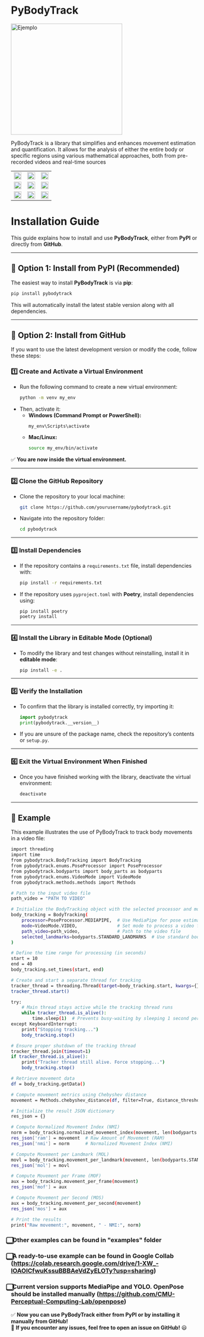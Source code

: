 # PyBodyTrack
<img src="https://github.com/bihut/pyBodyTrack/blob/main/logo.png?raw=true" alt="Ejemplo" width="300"/>

PyBodyTrack is a library that simplifies and enhances 
movement estimation and quantification. 
It allows for the analysis of either the entire body or specific regions using various mathematical approaches, both from pre-recorded videos and real-time sources

<table width="100%">
  <tr>
    <td width="33%" align="center">
      <img src="https://github.com/bihut/pyBodyTrack/blob/main/examples/imgs/image1.png?raw=true" width="100%" >
    </td>
    <td width="33%" align="center">
      <img src="https://github.com/bihut/pyBodyTrack/blob/main/examples/imgs/image2.png?raw=true" width="100%" >
    </td>
    <td width="33%" align="center">
      <img src="https://github.com/bihut/pyBodyTrack/blob/main/examples/imgs/image3.png?raw=true" width="100%" >
    </td>
  </tr>
  <tr>
    <td width="33%" align="center">
      <img src="https://github.com/bihut/pyBodyTrack/blob/main/examples/imgs/image4.png?raw=true" width="100%" >
    </td>
    <td width="33%" align="center">
      <img src="https://github.com/bihut/pyBodyTrack/blob/main/examples/imgs/image5.png?raw=true" width="100%" >
    </td>
    <td width="33%" align="center">
      <img src="https://github.com/bihut/pyBodyTrack/blob/main/examples/imgs/image6.png?raw=true" width="100%" >
    </td>
  </tr>
  <tr>
    <td width="33%" align="center">
      <img src="https://github.com/bihut/pyBodyTrack/blob/main/examples/imgs/image7.png?raw=true" width="100%" >
    </td>
    <td width="33%" align="center">
      <img src="https://github.com/bihut/pyBodyTrack/blob/main/examples/imgs/image8.png?raw=true" width="100%" >
    </td>
    <td width="33%" align="center">
      <img src="https://github.com/bihut/pyBodyTrack/blob/main/examples/imgs/image9.png?raw=true" width="100%" >
    </td>
  </tr>
</table>



# **Installation Guide**

This guide explains how to install and use **PyBodyTrack**, either from **PyPI** or directly from **GitHub**.

---

## **📌 Option 1: Install from PyPI (Recommended)**
The easiest way to install **PyBodyTrack** is via **pip**:

```bash
pip install pybodytrack
```

This will automatically install the latest stable version along with all dependencies.

---

## **📌 Option 2: Install from GitHub**
If you want to use the latest development version or modify the code, follow these steps:

### **1️⃣ Create and Activate a Virtual Environment**
- Run the following command to create a new virtual environment:
  ```bash
  python -m venv my_env
  ```
- Then, activate it:
  - **Windows (Command Prompt or PowerShell):**
    ```bash
    my_env\Scripts\activate
    ```
  - **Mac/Linux:**
    ```bash
    source my_env/bin/activate
    ```
✅ **You are now inside the virtual environment.**  

---

### **2️⃣ Clone the GitHub Repository**
- Clone the repository to your local machine:
  ```bash
  git clone https://github.com/yourusername/pybodytrack.git
  ```
- Navigate into the repository folder:
  ```bash
  cd pybodytrack
  ```

---

### **3️⃣ Install Dependencies**
- If the repository contains a `requirements.txt` file, install dependencies with:
  ```bash
  pip install -r requirements.txt
  ```
- If the repository uses `pyproject.toml` with **Poetry**, install dependencies using:
  ```bash
  pip install poetry
  poetry install
  ```

---

### **4️⃣ Install the Library in Editable Mode (Optional)**
- To modify the library and test changes without reinstalling, install it in **editable mode**:
  ```bash
  pip install -e .
  ```

---

### **5️⃣ Verify the Installation**
- To confirm that the library is installed correctly, try importing it:
  ```python
  import pybodytrack
  print(pybodytrack.__version__)
  ```
- If you are unsure of the package name, check the repository’s contents or `setup.py`.

---

### **6️⃣ Exit the Virtual Environment When Finished**
- Once you have finished working with the library, deactivate the virtual environment:
  ```bash
  deactivate
  ```

---

## **📌 Example**
This example illustrates the use of PyBodyTrack to track body movements in a video file:
```bash
import threading
import time
from pybodytrack.BodyTracking import BodyTracking
from pybodytrack.enums.PoseProcessor import PoseProcessor
from pybodytrack.bodyparts import body_parts as bodyparts
from pybodytrack.enums.VideoMode import VideoMode
from pybodytrack.methods.methods import Methods

# Path to the input video file
path_video = "PATH TO VIDEO"

# Initialize the BodyTracking object with the selected processor and mode
body_tracking = BodyTracking(
    processor=PoseProcessor.MEDIAPIPE,  # Use MediaPipe for pose estimation
    mode=VideoMode.VIDEO,               # Set mode to process a video file
    path_video=path_video,              # Path to the video file
    selected_landmarks=bodyparts.STANDARD_LANDMARKS  # Use standard body landmarks
)

# Define the time range for processing (in seconds)
start = 10
end = 40
body_tracking.set_times(start, end)

# Create and start a separate thread for tracking
tracker_thread = threading.Thread(target=body_tracking.start, kwargs={})
tracker_thread.start()

try:
    # Main thread stays active while the tracking thread runs
    while tracker_thread.is_alive():
        time.sleep(1)  # Prevents busy-waiting by sleeping 1 second per loop
except KeyboardInterrupt:
    print("Stopping tracking...")
    body_tracking.stop()

# Ensure proper shutdown of the tracking thread
tracker_thread.join(timeout=1)
if tracker_thread.is_alive():
    print("Tracker thread still alive. Force stopping...")
    body_tracking.stop()

# Retrieve movement data
df = body_tracking.getData()

# Compute movement metrics using Chebyshev distance
movement = Methods.chebyshev_distance(df, filter=True, distance_threshold=2.0)

# Initialize the result JSON dictionary
res_json = {}

# Compute Normalized Movement Index (NMI)
norm = body_tracking.normalized_movement_index(movement, len(bodyparts.STANDARD_LANDMARKS))
res_json['ram'] = movement  # Raw Amount of Movement (RAM)
res_json['nmi'] = norm      # Normalized Movement Index (NMI)

# Compute Movement per Landmark (MOL)
movl = body_tracking.movement_per_landmark(movement, len(bodyparts.STANDARD_LANDMARKS))
res_json['mol'] = movl

# Compute Movement per Frame (MOF)
aux = body_tracking.movement_per_frame(movement)
res_json['mof'] = aux

# Compute Movement per Second (MOS)
aux = body_tracking.movement_per_second(movement)
res_json['mos'] = aux

# Print the results
print("Raw movement:", movement, " - NMI:", norm)
```
### **⃣ Other examples can be found in "examples" folder**
### **⃣ A ready-to-use example can be found in Google Collab (https://colab.research.google.com/drive/1-XW_-IOAOICfwuKssuBBBAeVdZyELOTy?usp=sharing)**
### **⃣ Current version supports MediaPipe and YOLO. OpenPose should be installed manually (https://github.com/CMU-Perceptual-Computing-Lab/openpose)**


✅ **Now you can use PyBodyTrack either from PyPI or by installing it manually from GitHub!**  
🚀 **If you encounter any issues, feel free to open an issue on GitHub!** 😃
